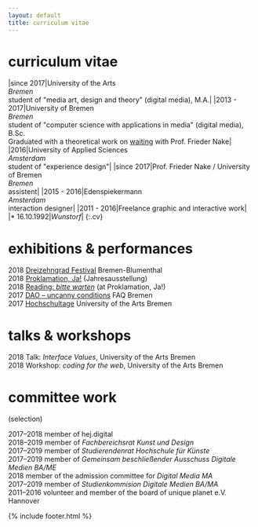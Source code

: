 ```yaml
---
layout: default
title: curriculum vitae
---
```


# curriculum vitae

|since 2017|University of the Arts<br/>*Bremen* <br/>student of "media art, design and theory" (digital media), M.A.|
|2013 - 2017|University of Bremen<br/>*Bremen* <br/>student of "computer science with applications in media" (digital media), B.Sc.<br/>Graduated with a theoretical work on [waiting](/projects/waiting) with Prof. Frieder Nake|
|2016|University of Applied Sciences<br/>*Amsterdam*<br/>student of "experience design"|
|since 2017|Prof. Frieder Nake / University of Bremen<br/>*Bremen* <br/>assistent|
|2015 - 2016|Edenspiekermann<br/>*Amsterdam*<br/>interaction designer|
|2011 - 2016|Freelance graphic and interactive work|
|* 16.10.1992|*Wunstorf*|
{:.cv}

# exhibitions & performances

2018 [Dreizehngrad Festival](https://dreizehngradfestival.de/programm/jelko-arnds-telematic-apparatus) Bremen-Blumenthal<br/>
2018 [Proklamation, Ja!](http://www.hfk-bremen.de/t/ausstellungen/n/proklamation-ja) (Jahresausstellung)<br/>
2018 [Reading: *bitte warten*](http://www.hfk-bremen.de/t/vortr%C3%A4ge/n/lesung-auf-der-jahresausstellung18-jelko-arnds) (at Proklamation, Ja!)<br/>
2017 [DAO – uncanny conditions](http://dao.digitalmedia-bremen.de/)
FAQ Bremen<br/>
2017 [Hochschultage](http://www.hfk-bremen.de/t/ausstellungen/n/hfk-hochschultage-2017)
University of the Arts Bremen

# talks & workshops

2018 Talk: *Interface Values*,
University of the Arts Bremen<br/>
2018 Workshop: *coding for the web*,
University of the Arts Bremen

# committee work
(selection)

2017–2018 member of hej.digital<br/>
2018–2019 member of *Fachbereichsrat Kunst und Design*<br/>
2017–2019 member of *Studierendenrat Hochschule für Künste*<br/>
2017–2019 member of *Gemeinsam beschließender Ausschuss Digitale Medien BA/ME*<br/>
2018 member of the admission committee for *Digital Media MA*<br/>
2017–2019 member of *Studienkommision Digitale Medien BA/MA*<br/>
2011–2016 volunteer and member of the board of unique planet e.V. Hannover<br/>

{% include footer.html %}
